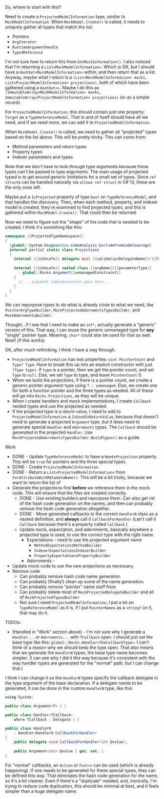 So, where to start with this?

Need to create a `ProjectedModelInformation` type, similar to `MockModelInformation`. When `MockModel.Create()` is called, it needs to uniquely gather all types that match the list:

* Pointers
* `ArgIterator`
* `RuntimeArgumentHandle`
* `TypedReference`

I'm not sure how to return this from `GetMockInformation()`. I also noticed that I'm returning a `List<MockModelInformation>`. Which is OK, but I should have a `HashSet<MockModelInformation>` within, and then return that as a list. Anyway, maybe what I return is a `(List<MockModelInformation> mocks, List<ProjectModelInformation> projections)`, both of which have been gathered using a `HashSet<>`. Maybe I do this as `(ImmutableArray<MockModelInformation> mocks, ImmutableArray<ProjectModelInformation> projections)` (or as a simple record).

For `ProjectedModelInformation`, this should contain just one property: `Target` as a `TypeReferenceModel`. That in and of itself should have all we need, and if we need more, we can add it to `ProjectedModelInformation`.

When `MockModel.Create()` is called, we need to gather all "projected" types based on the list above. This will be pretty tricky. This can come from:

* Method parameters and return types
* Property types
* Indexer parameters and types

Note that we don't have to look through type arguments because these types can't be passed to type arguments. The main usage of projected typed is to get around generic limitations for a small set of types. Since `ref struct`s can be handled naturally via `allows ref struct` in C# 13, these are the only ones left.

Maybe put a `IsProjected` property of type `bool` on `TypeReferenceModel`, and that handles the discovery. Then, when each method, property, and indexer model is created, they're examined to find projected types, and this is gathered within `MockModel.Create()`. That could then be returned.

Now we need to figure out the "shape" of the code that is needed to be created. I think it's something like this:

```c#
namespace {{ProjectedTypeNamespace}}
{
  [global::System.Diagnostics.CodeAnalysis.ExcludeFromCodeCoverage]
  internal partial static class Projections
  {
    internal {{isUnsafe}} delegate bool {{validationDelegateName}}({{fullyQualifiedName}} @value){{unmanagedConstraint}};
	
    internal {{isUnsafe}} sealed class {{argName}}{{parameterType}}
      : global::Rocks.Argument{{unmanagedConstraint}}
    {
      // ...argument implementation goes here....
    }
  }
}
```

We can repurpose types to do what is already close to what we need, like `PointerArgTypeBuilder`, `MockProjectedAdornmentsTypesBuilder`, and `MockAdornmentsBuilder`. 

Thought...if I see that I need to make an `int*`, actually generate a "generic" version of this. That way, I can reuse the generic unmanaged type for **any** "single" pointer type. Meaning, `char*` could also be used for that as well. Neat! (if this works)

OK, after much rethinking, I think I have a way through.
* `ProjectedModelInformation` has two properties: `uint PointerCount` and `Type? Type`. Have to break this up into an explicit constructor with just `(Type type)`. If `type` is a pointer, then we get the pointer count, and set `Type` to `null`. Else, we set `Type` to type, and leave `PointerCount` 0.
* When we build the projections, if there is a pointer count, we create a generic pointer argument type using `T : unmanaged`. Else, we create one for both a function pointer and the three types as needed. All of these will go into `Rocks.Projections`, as they will be unique.
* When I create handlers and mock implementations, I create `Callback` nested types and use the projected as needed.
* If the projected type is a return value, I need to add to `ProjectedModelInformation` a `IsUsedInReturnValue`, because that doesn't need to generate a projected `Argument` type, but it does need to generate special `Handler` and `Adornments` types. The `Callback` should be generated in the projected `Handler`. Use `MockProjectedAdornmentsTypesBuilder.BuildTypes()` as a guide.

Work
* DONE - Update `TypeReferenceModel` to have a `NeedsProjection` property. This will be `true` for pointers and the three special types.
* DONE - Create `ProjectedModelInformation`.
* DONE - Return a `List<ProjectedModelInformation>` from `ForAttributeWithMetadataName()`. This will be a bit tricky, because we want to return the list of 
* Generate the projections first **before** we reference them in the mock code. This will ensure that the files are created correctly.
  * DONE - Use existing builders and repurpose them. Can also get rid of the hash code generation on the names, and then can probably remove the hash code generation altogether.
  * DONE - Move generated callbacks to the correct `HandlerN` class as a nested definition, and **always** call it `CallbackForHandler` (can't call it `Callback` because there's a property called `Callback` )
  * Update mock, expectation, and adornments, basically anywhere a projected type is used, to use the correct type with the right name.
    * Expectations - need to use the projected argument name
      * `MethodExpectationsMethodBuilder`
      * `IndexerExpectationsIndexerBuilder`
      * `PropertyExpectationsPropertyBuilder`
    * Adornments - 
* Update mock code to use the new projections as necessary.
* Remove code
  * Can probably remove hash code name generation
  * Can probably (finally!) clean up some of the name generation.
  * Can probably remove "pointer" name stuff from 
  * Can probably delete most of `MockProjectedDelegateBuilder` and all of `MockProjectedTypesBuilder`
  * Not sure I need `ProjectedModelInformation`, I put a lot on `TypeReferenceModel` as it is, if I put `PointerNames` as a `string?` on it, that may do it.

TODOs:
* (Handled in "Work" section above) - I'm not sure why I generate a `Handler...` or `Adornments...` with `TCallback` open. I should just set the base type like this: `global::Rocks.Handler<TheCallbackType>`. I can't think of a reason why we should keep the type open. That also means that we generate the `HandlerN` types, the base type name becomes simpler. (I can see why I did it this way because it's consistent with the way handler types are generated for the "normal" path, but I can change that.)

I think I can change it so the `HandlerN` types specify the callback delegate in the type argument of the base declaration. If a delegate needs to be generated, it can be done in the custom `HandlerN` type, like this:

```c#
using System;

public class Argument<T> { }

public class Handler<TCallback>
    where TCallback : Delegate { }

public class Handler0
    : Handler<Handler0.CallbackForHandler>
{
    public delegate void CallbackForHandler(int @value);
    
    public Argument<int> @value { get; set; }
}
```

For "normal" callbacks, an `Action` or `Func<>` can be used (which is already happening). If one needs to be generated for these special types, they can be defined this way. That eliminates the hash code generation for the name, so it's a bit cleaner. Even if there's a "duplicate" needed, and, ironically, I'm trying to reduce code duplication, this should be minimal at best, and it feels simpler than a huge delegate name.